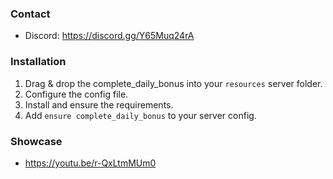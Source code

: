 ### Contact
- Discord: https://discord.gg/Y65Muq24rA

### Installation
1) Drag & drop the complete_daily_bonus into your `resources` server folder.
2) Configure the config file.
4) Install and ensure the requirements.
6) Add `ensure complete_daily_bonus` to your server config.

### Showcase
- https://youtu.be/r-QxLtmMUm0
